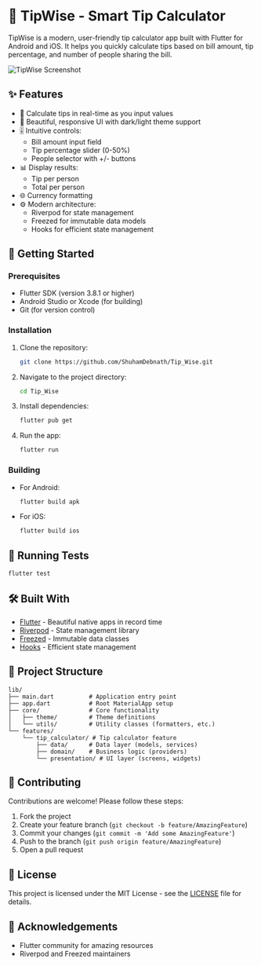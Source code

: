 # 🧮 TipWise - Smart Tip Calculator

TipWise is a modern, user-friendly tip calculator app built with Flutter for Android and iOS. It helps you quickly calculate tips based on bill amount, tip percentage, and number of people sharing the bill.

![TipWise Screenshot](screenshots/app_screenshot.png) <!-- Add screenshot later -->

## ✨ Features

- 💸 Calculate tips in real-time as you input values
- 📱 Beautiful, responsive UI with dark/light theme support
- 🎚️ Intuitive controls:
  - Bill amount input field
  - Tip percentage slider (0-50%)
  - People selector with +/- buttons
- 📊 Display results:
  - Tip per person
  - Total per person
- 🌐 Currency formatting
- ⚙️ Modern architecture:
  - Riverpod for state management
  - Freezed for immutable data models
  - Hooks for efficient state management

## 🚀 Getting Started

### Prerequisites
- Flutter SDK (version 3.8.1 or higher)
- Android Studio or Xcode (for building)
- Git (for version control)

### Installation
1. Clone the repository:
   ```bash
   git clone https://github.com/ShuhamDebnath/Tip_Wise.git
   ```
2. Navigate to the project directory:
   ```bash
   cd Tip_Wise
   ```
3. Install dependencies:
   ```bash
   flutter pub get
   ```
4. Run the app:
   ```bash
   flutter run
   ```

### Building
- For Android:
  ```bash
  flutter build apk
  ```
- For iOS:
  ```bash
  flutter build ios
  ```

## 🧪 Running Tests
```bash
flutter test
```

## 🛠️ Built With
- [Flutter](https://flutter.dev) - Beautiful native apps in record time
- [Riverpod](https://riverpod.dev) - State management library
- [Freezed](https://pub.dev/packages/freezed) - Immutable data classes
- [Hooks](https://pub.dev/packages/flutter_hooks) - Efficient state management

## 📂 Project Structure
```
lib/
├── main.dart          # Application entry point
├── app.dart           # Root MaterialApp setup
├── core/              # Core functionality
│   ├── theme/         # Theme definitions
│   └── utils/         # Utility classes (formatters, etc.)
└── features/
    └── tip_calculator/ # Tip calculator feature
        ├── data/      # Data layer (models, services)
        ├── domain/    # Business logic (providers)
        └── presentation/ # UI layer (screens, widgets)
```

## 🤝 Contributing
Contributions are welcome! Please follow these steps:
1. Fork the project
2. Create your feature branch (`git checkout -b feature/AmazingFeature`)
3. Commit your changes (`git commit -m 'Add some AmazingFeature'`)
4. Push to the branch (`git push origin feature/AmazingFeature`)
5. Open a pull request

## 📄 License
This project is licensed under the MIT License - see the [LICENSE](LICENSE) file for details.

## 🙏 Acknowledgements
- Flutter community for amazing resources
- Riverpod and Freezed maintainers
